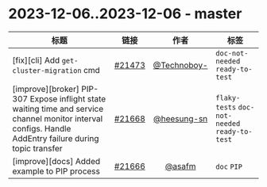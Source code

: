 # 2023-12-06..2023-12-06 - master
| 标题 | 链接 | 作者 | 标签 |
| - | :--: | :--: | - |
| [fix][cli] Add `get-cluster-migration` cmd | [#21473](https://github.com/apache/pulsar/pull/21473) | [@Technoboy-](https://github.com/Technoboy-) | `doc-not-needed` `ready-to-test`  | 
| [improve][broker] PIP-307 Expose inflight state waiting time and service channel monitor interval configs. Handle AddEntry failure during topic transfer | [#21668](https://github.com/apache/pulsar/pull/21668) | [@heesung-sn](https://github.com/heesung-sn) | `flaky-tests` `doc-not-needed` `ready-to-test`  | 
| [improve][docs] Added example to PIP process | [#21666](https://github.com/apache/pulsar/pull/21666) | [@asafm](https://github.com/asafm) | `doc` `PIP`  | 
